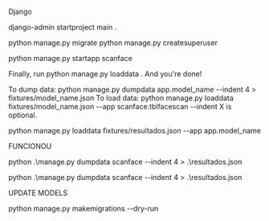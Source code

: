 Django

django-admin startproject main .

python manage.py migrate
python manage.py createsuperuser

python manage.py startapp scanface

Finally, run python manage.py loaddata <json filepath>. And you're done!



To dump data:
python manage.py dumpdata app.model_name --indent 4 > fixtures/model_name.json
To load data:
python manage.py loaddata fixtures/model_name.json --app scanface.tblfacescan
--indent X is optional.



python manage.py loaddata fixtures/resultados.json --app app.model_name

FUNCIONOU

python .\manage.py dumpdata scanface --indent 4 > .\resultados.json

python .\manage.py dumpdata scanface --indent 4 > .\resultados.json


UPDATE MODELS

python manage.py makemigrations --dry-run